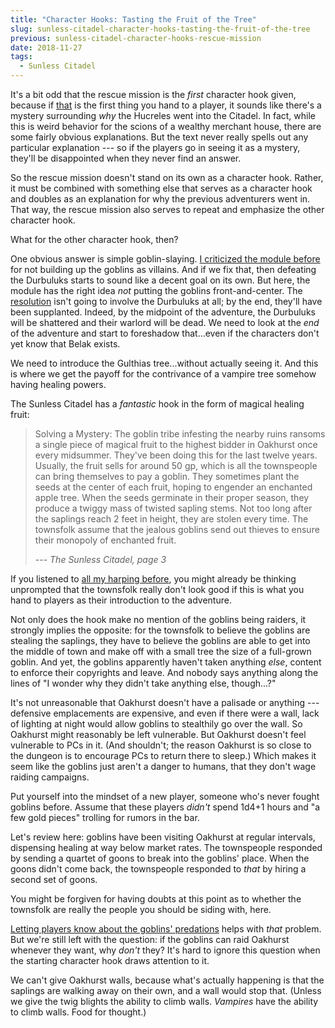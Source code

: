 ```yaml
---
title: "Character Hooks: Tasting the Fruit of the Tree"
slug: sunless-citadel-character-hooks-tasting-the-fruit-of-the-tree
previous: sunless-citadel-character-hooks-rescue-mission
date: 2018-11-27
tags:
  - Sunless Citadel
---
```


It's a bit odd that the rescue mission is the *first* character hook given, because if [that](/sunless-citadel-character-hooks-rescue-mission) is the first thing you hand to a player, it sounds like there's a mystery surrounding *why* the Hucreles went into the Citadel. In fact, while this is weird behavior for the scions of a wealthy merchant house, there are some fairly obvious explanations. But the text never really spells out any particular explanation --- so if the players go in seeing it as a mystery, they'll be disappointed when they never find an answer.

So the rescue mission doesn't stand on its own as a character hook. Rather, it must be combined with something else that serves as a character hook and doubles as an explanation for why the previous adventurers went in. That way, the rescue mission also serves to repeat and emphasize the other character hook.

What for the other character hook, then?

One obvious answer is simple goblin-slaying. [I criticized the module before](/sunless-citadel-adventure-synopsis) for not building up the goblins as villains. And if we fix that, then defeating the Durbuluks starts to sound like a decent goal on its own. But here, the module has the right idea *not* putting the goblins front-and-center. The [resolution](/sunless-citadel-adventure-background) isn't going to involve the Durbuluks at all; by the end, they'll have been supplanted. Indeed, by the midpoint of the adventure, the Durbuluks will be shattered and their warlord will be dead. We need to look at the *end* of the adventure and start to foreshadow that...even if the characters don't yet know that Belak exists.

We need to introduce the Gulthias tree...without actually seeing it. And this is where we get the payoff for the contrivance of a vampire tree somehow having healing powers.

The Sunless Citadel has a *fantastic* hook in the form of magical healing fruit:

> Solving a Mystery: The goblin tribe infesting the nearby ruins ransoms a single piece of magical fruit to the highest bidder in Oakhurst once every midsummer. They've been doing this for the last twelve years. Usually, the fruit sells for around 50 gp, which is all the townspeople can bring themselves to pay a goblin. They sometimes plant the seeds at the center of each fruit, hoping to engender an enchanted apple tree. When the seeds germinate in their proper season, they produce a twiggy mass of twisted sapling stems. Not too long after the saplings reach 2 feet in height, they are stolen every time. The townsfolk assume that the jealous goblins send out thieves to ensure their monopoly of enchanted fruit.
>
> --- <cite>The Sunless Citadel, page 3</cite>

If you listened to [all my harping before](/sunless-citadel-adventure-synopsis), you might already be thinking unprompted that the townsfolk really don't look good if this is what you hand to players as their introduction to the adventure.

Not only does the hook make no mention of the goblins being raiders, it strongly implies the opposite: for the townsfolk to believe the goblins are stealing the saplings, they have to believe the goblins are able to get into the middle of town and make off with a small tree the size of a full-grown goblin. And yet, the goblins apparently haven't taken anything *else*, content to enforce their copyrights and leave. And nobody says anything along the lines of "I wonder why they didn't take anything else, though...?"

It's not unreasonable that Oakhurst doesn't have a palisade or anything --- defensive emplacements are expensive, and even if there were a wall, lack of lighting at night would allow goblins to stealthily go over the wall. So Oakhurst might reasonably be left vulnerable. But Oakhurst doesn't feel vulnerable to PCs in it. (And shouldn't; the reason Oakhurst is so close to the dungeon is to encourage PCs to return there to sleep.) Which makes it seem like the goblins just aren't a danger to humans, that they don't wage raiding campaigns.

Put yourself into the mindset of a new player, someone who's never fought goblins before. Assume that these players <em>didn't</em> spend 1d4+1 hours and "a few gold pieces" trolling for rumors in the bar.

Let's review here: goblins have been visiting Oakhurst at regular intervals, dispensing healing at way below market rates. The townspeople responded by sending a quartet of goons to break into the goblins' place. When the goons didn't come back, the townspeople responded to *that* by hiring a second set of goons.

You might be forgiven for having doubts at this point as to whether the townsfolk are really the people you should be siding with, here.

[Letting players know about the goblins' predations](/sunless-citadel-adventure-synopsis#durbuluks-raided-road) helps with *that* problem. But we're still left with the question: if the goblins can raid Oakhurst whenever they want, why *don't* they? It's hard to ignore this question when the starting character hook draws attention to it.

We can't give Oakhurst walls, because what's actually happening is that the saplings are walking away on their own, and a wall would stop that. (Unless we give the twig blights the ability to climb walls. *Vampires* have the ability to climb walls. Food for thought.)






